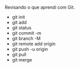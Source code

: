Revisando o que aprendi com Git.

- git init
- git add
- git status
- git commit -m
- git branch -M
- git remote add origin
- git push -u origin
- git pull
- git merge
